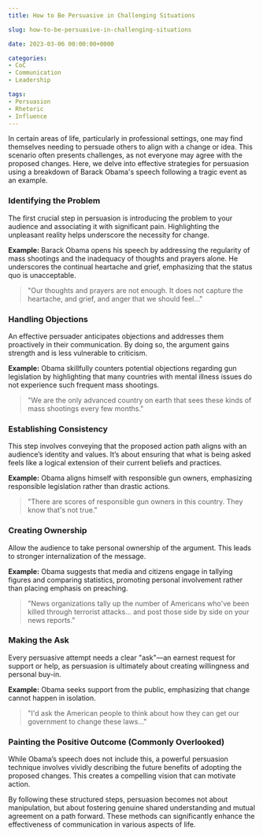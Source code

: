 ```yaml
---
title: How to Be Persuasive in Challenging Situations

slug: how-to-be-persuasive-in-challenging-situations

date: 2023-03-06 00:00:00+0000

categories:
- CoC
- Communication
- Leadership

tags:
- Persuasion
- Rhetoric
- Influence
---
```


In certain areas of life, particularly in professional settings, one may find themselves needing to persuade others to align with a change or idea. This scenario often presents challenges, as not everyone may agree with the proposed changes. Here, we delve into effective strategies for persuasion using a breakdown of Barack Obama's speech following a tragic event as an example.

### Identifying the Problem

The first crucial step in persuasion is introducing the problem to your audience and associating it with significant pain. Highlighting the unpleasant reality helps underscore the necessity for change.

**Example:** Barack Obama opens his speech by addressing the regularity of mass shootings and the inadequacy of thoughts and prayers alone. He underscores the continual heartache and grief, emphasizing that the status quo is unacceptable.

> "Our thoughts and prayers are not enough. It does not capture the heartache, and grief, and anger that we should feel..."

### Handling Objections

An effective persuader anticipates objections and addresses them proactively in their communication. By doing so, the argument gains strength and is less vulnerable to criticism.

**Example:** Obama skillfully counters potential objections regarding gun legislation by highlighting that many countries with mental illness issues do not experience such frequent mass shootings.

> "We are the only advanced country on earth that sees these kinds of mass shootings every few months."

### Establishing Consistency

This step involves conveying that the proposed action path aligns with an audience’s identity and values. It’s about ensuring that what is being asked feels like a logical extension of their current beliefs and practices.

**Example:** Obama aligns himself with responsible gun owners, emphasizing responsible legislation rather than drastic actions.

> "There are scores of responsible gun owners in this country. They know that's not true."

### Creating Ownership

Allow the audience to take personal ownership of the argument. This leads to stronger internalization of the message.

**Example:** Obama suggests that media and citizens engage in tallying figures and comparing statistics, promoting personal involvement rather than placing emphasis on preaching.

> "News organizations tally up the number of Americans who've been killed through terrorist attacks... and post those side by side on your news reports."

### Making the Ask

Every persuasive attempt needs a clear "ask"—an earnest request for support or help, as persuasion is ultimately about creating willingness and personal buy-in.

**Example:** Obama seeks support from the public, emphasizing that change cannot happen in isolation.

> "I'd ask the American people to think about how they can get our government to change these laws..."

### Painting the Positive Outcome (Commonly Overlooked)

While Obama’s speech does not include this, a powerful persuasion technique involves vividly describing the future benefits of adopting the proposed changes. This creates a compelling vision that can motivate action.

By following these structured steps, persuasion becomes not about manipulation, but about fostering genuine shared understanding and mutual agreement on a path forward. These methods can significantly enhance the effectiveness of communication in various aspects of life.
